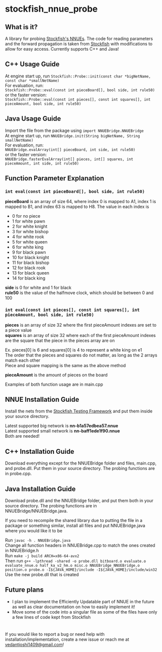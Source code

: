 
# stockfish_nnue_probe

## What is it?

A library for probing [Stockfish's NNUEs](https://stockfishchess.org/blog/2020/introducing-nnue-evaluation/). The code for reading parameters and the forward propagation is taken from [Stockfish](https://github.com/official-stockfish/Stockfish) with modifications to allow for easy access. Currently supports C++ and Java!

## C++ Usage Guide
At engine start up, run ```Stockfish::Probe::init(const char *bigNetName, const char *smallNetName)```\
For evaluation, run:\
```Stockfish::Probe::eval(const int pieceBoard[], bool side, int rule50)```\
 or the faster version:\
  ```Stockfish::Probe::eval(const int pieces[], const int squares[], int pieceAmount, bool side, int rule50)```

## Java Usage Guide
Import the file from the package using ```import NNUEBridge.NNUEBridge```\
At engine start up, run ```NNUEBridge.init(String bigNetName, String smallNetName)```\
For evaluation, run:\
```NNUEBridge.evalArray(int[] pieceBoard, int side, int rule50)```\
or the faster version:\
```NNUEBridge.fasterEvalArray(int[] pieces, int[] squares, int pieceAmount, int side, int rule50)``` 

## Function Parameter Explanation 

### ```int eval(const int pieceBoard[], bool side, int rule50)```
**pieceBoard** is an array of size 64, where index 0 is mapped to A1, index 1 is mapped to B1, and index 63 is mapped to H8. The value in each index is 
- 0 for no piece
- 1 for white pawn
- 2 for white knight
- 3 for white bishop
- 4 for white rook
- 5 for white queen
- 6 for white king
- 9 for black pawn
- 10 for black knight
- 11 for black bishop
- 12 for black rook
- 13 for black queen
- 14 for black king

**side** is 0 for white and 1 for black\
**rule50** is the value of the halfmove clock, which should be between 0 and 100

### ```int eval(const int pieces[], const int squares[], int pieceAmount, bool side, int rule50)```
**pieces** is an array of size 32 where the first pieceAmount indexes are set to a piece value\
**squares** is an array of size 32 where each  of the first pieceAmount indexes are the square that the piece in the pieces array are on

Ex. pieces[0] is 6 and squares[0] is 4 to represent a white king on e1\
The order that the pieces and squares do not matter, as long as the 2 arrays match each other\
Piece and square mapping is the same as the above method

**pieceAmount** is the amount of pieces on the board

Examples of both function usage are in main.cpp
## NNUE Installation Guide

Install the nets from the [Stockfish Testing Framework](https://tests.stockfishchess.org/nns) and put them inside your source directory.

Latest supported big network is **nn-b1a57edbea57.nnue** \
Latest supported small network is **nn-baff1ede1f90.nnue**\
Both are needed!

## C++ Installation Guide

Download everything except for the NNUEBridge folder and files, main.cpp, and probe.dll. Put them in your source directory. The probing functions are in probe.cpp. 

## Java Installation Guide

Download probe.dll and the NNUEBridge folder, and put them both in your source directory. The probing functions are in NNUEBridge/NNUEBridge.java.

If you need to recompile the shared library due to putting the file in a package or something similar, install all files and put NNUEBridge.java where you would like it to be

Run ```javac -h . NNUEBridge.java```  \
Change all function headers in NNUEBridge.cpp to match the ones created in NNUEBridge.h\
Run ```make -j build ARCH=x86-64-avx2 ```\
Then run ```g++ -lpthread -shared -o probe.dll bitboard.o evaluate.o evaluate_nnue.o half_ka_v2_hm.o misc.o NNUEBridge_NNUEBridge.o position.o probe.o -I${JAVA_HOME}/include -I${JAVA_HOME}/include/win32```\
Use the new probe.dll that is created

## Future plans
- I plan to implement the Efficiently Updatable part of NNUE in the future as well as clear documentation on how to easily implement it!
- Move some of the code into a singular file as some of the files have only a few lines of code kept from Stockfish
#  
If you would like to report a bug or need help with installation/implementation, create a new issue or reach me at vedantjoshi1409@gmail.com!
